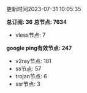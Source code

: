更新时间2023-07-31 10:05:35

**总订阅: 36**
**总节点: 7634**
- vless节点: 7

**google ping有效节点: 247**
- v2ray节点: 181
- ss节点: 57
- trojan节点: 6
- ssr节点: 3
